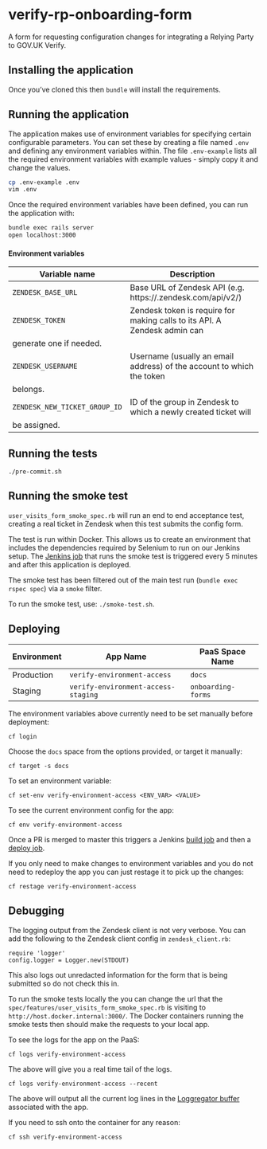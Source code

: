 # verify-rp-onboarding-form

A form for requesting configuration changes for integrating a Relying Party to GOV.UK Verify.

## Installing the application

Once you’ve cloned this then `bundle` will install the requirements.

## Running the application

The application makes use of environment variables for specifying certain configurable parameters.
You can set these by creating a file named `.env` and defining any environment variables within. 
The file `.env-example` lists all the required environment variables with example values - simply 
copy it and change the values.

```bash
cp .env-example .env
vim .env
```

Once the required environment variables have been defined, you can run the application with:

```bash
bundle exec rails server
open localhost:3000
```

#### Environment variables

| Variable name | Description |
| ------------- | ----------- |
| `ZENDESK_BASE_URL` | Base URL of Zendesk API (e.g. https://<your-org>.zendesk.com/api/v2/) |
| `ZENDESK_TOKEN` | Zendesk token is require for making calls to its API. A Zendesk admin can 
generate one if needed. |
| `ZENDESK_USERNAME` | Username (usually an email address) of the account to which the token 
belongs. |
| `ZENDESK_NEW_TICKET_GROUP_ID` | ID of the group in Zendesk to which a newly created ticket will
be assigned. |


## Running the tests

`./pre-commit.sh`

## Running the smoke test

`user_visits_form_smoke_spec.rb` will run an end to end acceptance test, creating a real ticket in Zendesk when this test submits the config form.

The test is run within Docker. This allows us to create an environment that includes the dependencies required by Selenium to run on our Jenkins setup. The [Jenkins job](https://build.ida.digital.cabinet-office.gov.uk/job/verify-rp-environment-config-form-smoke-test/) that runs the smoke test is triggered every 5 minutes and after this application is deployed.

The smoke test has been filtered out of the main test run (`bundle exec rspec spec`) via a `smoke` filter.

To run the smoke test, use: `./smoke-test.sh`.


## Deploying

| Environment | App Name | PaaS Space Name |
| ------------- | ----------- | ----------- |
| Production | `verify-environment-access` | `docs` |
| Staging | `verify-environment-access-staging` | `onboarding-forms` |


The environment variables above currently need to be set manually before deployment:

```
cf login
```

Choose the `docs` space from the options provided, or target it manually:

```
cf target -s docs
```

To set an environment variable:

```
cf set-env verify-environment-access <ENV_VAR> <VALUE>
```

To see the current environment config for the app:

```
cf env verify-environment-access
```

Once a PR is merged to master this triggers a Jenkins [build job](https://build.ida.digital.cabinet-office.gov.uk/job/verify-rp-environment-config-form-build/) and then a [deploy job](https://build.ida.digital.cabinet-office.gov.uk/job/verify-rp-environment-config-form-deploy/).

If you only need to make changes to environment variables and you do not need to redeploy the app you can just restage it to pick up the changes:

```
cf restage verify-environment-access
```


## Debugging

The logging output from the Zendesk client is not very verbose. You can add the following to the Zendesk client config in `zendesk_client.rb`:

```
require 'logger'
config.logger = Logger.new(STDOUT)
```

This also logs out unredacted information for the form that is being submitted so do not check this in.

To run the smoke tests locally the you can change the url that the `spec/features/user_visits_form_smoke_spec.rb` is visiting to `http://host.docker.internal:3000/`. The Docker containers running the smoke tests then should make the requests to your local app.

To see the logs for the app on the PaaS:

```
cf logs verify-environment-access
```

The above will give you a real time tail of the logs.

```
cf logs verify-environment-access --recent
```

The above will output all the current log lines in the [Loggregator buffer](https://docs.cloudfoundry.org/loggregator/architecture.html) associated with the app.

If you need to ssh onto the container for any reason:

```
cf ssh verify-environment-access
```
